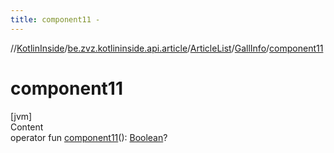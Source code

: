 ```yaml
---
title: component11 -
---
```

//[KotlinInside](../../../index.md)/[be.zvz.kotlininside.api.article](../../index.md)/[ArticleList](../index.md)/[GallInfo](index.md)/[component11](component11.md)



# component11  
[jvm]  
Content  
operator
fun [component11](component11.md)(): [Boolean](https://kotlinlang.org/api/latest/jvm/stdlib/kotlin/-boolean/index.html)?  




